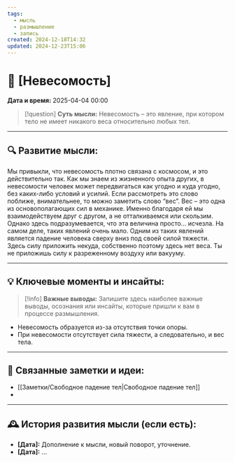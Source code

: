 ```yaml
---
tags:
  - мысль
  - размышление
  - запись
created: 2024-12-18T14:32
updated: 2024-12-23T15:06
---
```


# 💭  [Невесомость]

**Дата и время:** 2025-04-04 00:00

> [!question] **Суть мысли:**
> Невесомость – это явление, при котором тело не имеет никакого веса относительно любых тел.

---

## 🔍 Развитие мысли:

Мы привыкли, что невесомость плотно связана с космосом, и это действительно так. Как мы знаем из жизненного опыта других, в невесомости человек может передвигаться как угодно и куда угодно, без каких-либо условий и усилий. Если рассмотреть это слово поближе, внимательнее, то можно заметить слово “вес”.
Вес – это одна из основополагающих сил в механике. Именно благодаря ей мы взаимодействуем друг с другом, а не отталкиваемся или скользим. Однако здесь подразумевается, что эта величина просто… исчезла.
На самом деле, таких явлений очень мало. Одним из таких явлений является падение человека сверху вниз под своей силой тяжести. Здесь силу приложить некуда, собственно поэтому здесь нет веса. Ты не приложишь силу к разреженному воздуху или вакууму.

---

## 💡 Ключевые моменты и инсайты:

> [!info] **Важные выводы:**
> Запишите здесь наиболее важные выводы, осознания или инсайты, которые пришли к вам в процессе размышления.

- Невесомость образуется из-за отсутствия точки опоры.
- При невесомости отсутствует сила тяжести, а следовательно, и вес тела.

---

## 🔄 Связанные заметки и идеи:

- [[Заметки/Свободное падение тел|Свободное падение тел]]
- 

---

## 🕰️ История развития мысли (если есть):

* **[Дата]:**  Дополнение к мысли, новый поворот, уточнение.
* **[Дата]:**  ...
